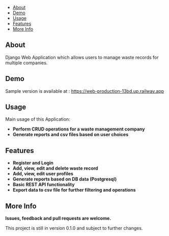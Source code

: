 - [About](#About)
- [Demo](#Demo)
- [Usage](#Usage)
- [Features](#Features)
- [More Info](#More-info)

## About

Django Web Application which allows users to manage waste records for multiple companies.

## Demo
Sample version is available at : https://web-production-13bd.up.railway.app


## Usage
  Main usage of this Application:
- **Perform CRUD operations for a waste management company**
- **Generate reports and csv files based on user choices**


## Features
- **Register and Login** 
- **Add, view, edit and delete waste record** 
- **Add, view, edit user profiles**
- **Generate reports based on DB data (Postgresql)**
- **Basic REST API functionality**
- **Export data to csv file for further filtering and operations**

## More Info

**Issues, feedback and pull requests are welcome.**

This project is still in version 0.1.0 and subject to further changes.
